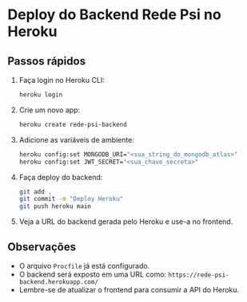 # Deploy do Backend Rede Psi no Heroku

## Passos rápidos

1. Faça login no Heroku CLI:
   ```bash
   heroku login
   ```
2. Crie um novo app:
   ```bash
   heroku create rede-psi-backend
   ```
3. Adicione as variáveis de ambiente:
   ```bash
   heroku config:set MONGODB_URI="<sua_string_do_mongodb_atlas>"
   heroku config:set JWT_SECRET="<sua_chave_secreta>"
   ```
4. Faça deploy do backend:
   ```bash
   git add .
   git commit -m "Deploy Heroku"
   git push heroku main
   ```
5. Veja a URL do backend gerada pelo Heroku e use-a no frontend.

## Observações
- O arquivo `Procfile` já está configurado.
- O backend será exposto em uma URL como: `https://rede-psi-backend.herokuapp.com/`
- Lembre-se de atualizar o frontend para consumir a API do Heroku.
